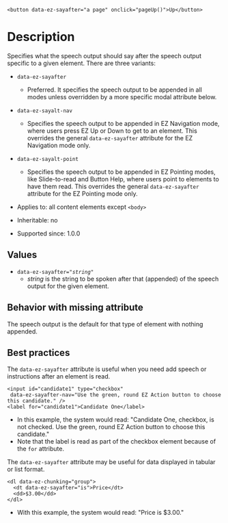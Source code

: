 
```
<button data-ez-sayafter="a page" onclick="pageUp()">Up</button>
```

# Description #
Specifies what the speech output should say after the speech output specific to a given element. There are three variants:

  * `data-ez-sayafter`
    * Preferred. It specifies the speech output to be appended in all modes unless overridden by a more specific modal attribute below.
  * `data-ez-sayalt-nav`
    * Specifies the speech output to be appended in EZ Navigation mode, where users press EZ Up or Down to get to an element. This overrides the general `data-ez-sayafter` attribute for the EZ Navigation mode only.
  * `data-ez-sayalt-point`
    * Specifies the speech output to be appended in EZ Pointing modes, like Slide-to-read and Button Help, where users point to elements to have them read. This overrides the general `data-ez-sayafter` attribute for the EZ Pointing mode only.

  * Applies to: all content elements except `<body>`
  * Inheritable: no
  * Supported since: 1.0.0

## Values ##
  * `data-ez-sayafter="`_`string`_`"`
    * _string_ is the string to be spoken after that (appended) of the speech output for the given element.

## Behavior with missing attribute ##
The speech output is the default for that type of element with nothing appended.

## Best practices ##
The `data-ez-sayafter` attribute is useful when you need add speech or instructions after an element is read.

```
<input id="candidate1" type="checkbox" 
 data-ez-sayafter-nav="Use the green, round EZ Action button to choose this candidate." />
<label for="candidate1">Candidate One</label> 
```

  * In this example, the system would read: "Candidate One, checkbox, is not checked. Use the green, round EZ Action button to choose this candidate."
  * Note that the label is read as part of the checkbox element because of the `for` attribute.

The `data-ez-sayafter` attribute may be useful for data displayed in tabular or list format.

```
<dl data-ez-chunking="group">
  <dt data-ez-sayafter="is">Price</dt>
  <dd>$3.00</dd>
</dl>
```

  * With this example, the system would read: "Price is $3.00."